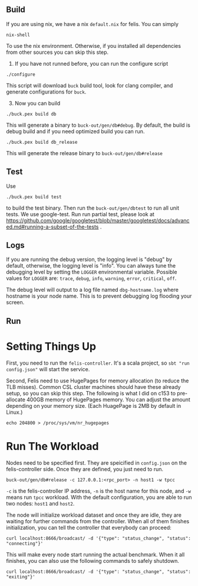Build
-----

If you are using nix, we have a nix `default.nix` for felis. You can simply 

```
nix-shell
```

To use the nix environment. Otherwise, if you installed all dependencies from other sources you can skip this step.

1. If you have not runned before, you can run the configure script

```
./configure
```

This script will download `buck` build tool, look for clang compiler, and generate configurations for `buck`.

3. Now you can build

```
./buck.pex build db
```

This will generate a binary to `buck-out/gen/db#debug`. By default, the build is debug build and if you need optimized build you can run.

```
./buck.pex build db_release
```

This will generate the release binary to `buck-out/gen/db#release`

Test
----

Use

```
./buck.pex build test
```

to build the test binary. Then run the `buck-out/gen/dbtest` to run all unit tests. We use google-test. Run run partial test, please look at https://github.com/google/googletest/blob/master/googletest/docs/advanced.md#running-a-subset-of-the-tests .


Logs
----

If you are running the debug version, the logging level is "debug" by default, otherwise, the logging level is "info". You can always tune the debugging level by setting the `LOGGER` environmental variable. Possible values for `LOGGER` are: `trace`, `debug`, `info`, `warning`, `error`, `critical`, `off`.

The debug level will output to a log file named `dbg-hostname.log` where hostname is your node name. This is to prevent debugging log flooding your screen.

Run
---

Setting Things Up
=================

First, you need to run the `felis-controller`. It's a scala project, so `sbt "run config.json"` will start the service.

Second, Felis need to use HugePages for memory allocation (to reduce the TLB misses). Common CSL cluster machines should have these already setup, so you can skip this step. The following is what I did on c153 to pre-allocate 400GB memory of HugePages memory. You can adjust the amount depending on your memory size. (Each HuagePage is 2MB by default in Linux.) 

```
echo 204800 > /proc/sys/vm/nr_hugepages
```

Run The Workload
================

Nodes need to be specified first. They are speicified in `config.json` on the felis-controller side. Once they are defined, you just need to run.

```
buck-out/gen/db#release -c 127.0.0.1:<rpc_port> -n host1 -w tpcc
```

`-c` is the felis-controller IP address, `-n` is the host name for this node, and `-w` means run `tpcc` workload. With the default configuration, you are able to run two nodes: `host1` and `host2`.

The node will initialize workload dataset and once they are idle, they are waiting for further commands from the controller. When all of them finishes initialization, you can tell the controller that everybody can proceed:

```
curl localhost:8666/broadcast/ -d '{"type": "status_change", "status": "connecting"}'
```

This will make every node start running the actual benchmark. When it all finishes, you can also use the following commands to safely shutdown.

```
curl localhost:8666/broadcast/ -d '{"type": "status_change", "status": "exiting"}'
```
